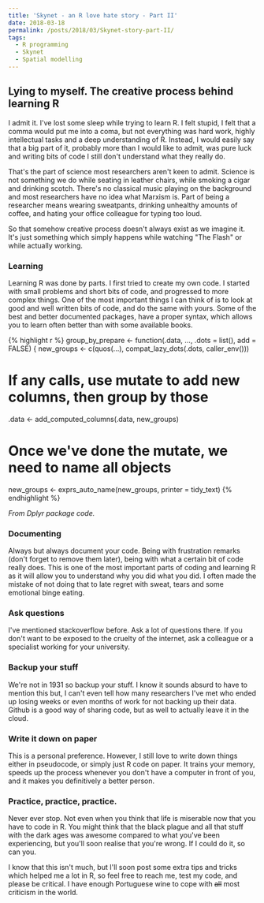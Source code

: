 ```yaml
---
title: 'Skynet - an R love hate story - Part II'
date: 2018-03-18
permalink: /posts/2018/03/Skynet-story-part-II/
tags:
  - R programming
  - Skynet
  - Spatial modelling
---
```



## Lying to myself. The creative process behind learning R

I admit it. I've lost some sleep while trying to learn R. I felt stupid, I felt that a comma would put me into a coma, but not everything was hard work, highly intellectual tasks and a deep understanding of R. Instead, I would easily say that a big part of it, probably more than I would like to admit, was pure luck and writing bits of code I still don't understand what they really do.

That's the part of science most researchers aren't keen to admit. Science is not something we do while seating in leather chairs, while smoking a cigar and drinking scotch. There's no classical music playing on the background and most researchers have no idea what Marxism is. Part of being a researcher means wearing sweatpants, drinking unhealthy amounts of coffee, and hating your office colleague for typing too loud.

So that somehow creative process doesn't always exist as we imagine it. It's just something which simply happens while watching "The Flash" or while actually working.

### Learning

Learning R was done by parts. I first tried to create my own code. I started with small problems and short bits of code, and progressed to more complex things.
One of the most important things I can think of is to look at good and well written bits of code, and do the same with yours. Some of the best and better documented packages, have a proper syntax, which allows you to learn often better than with some available books.


{% highlight r %}
group_by_prepare <- function(.data, ..., .dots = list(), add = FALSE) {
  new_groups <- c(quos(...), compat_lazy_dots(.dots, caller_env()))

  # If any calls, use mutate to add new columns, then group by those
  .data <- add_computed_columns(.data, new_groups)

  # Once we've done the mutate, we need to name all objects
  new_groups <- exprs_auto_name(new_groups, printer = tidy_text)
{% endhighlight %}

_From Dplyr package code._

### Documenting
Always but always document your code. Being with frustration remarks (don't forget to remove them later), being with what a certain bit of code really does.
This is one of the most important parts of coding and learning R as it will allow you to understand why you did what you did. I often made the mistake of not doing that to late regret with sweat, tears and some emotional binge eating.


### Ask questions
I've mentioned stackoverflow before. Ask a lot of questions there. If you don't want to be exposed to the cruelty of the internet, ask a colleague or a specialist working for your university.


### Backup your stuff
We're not in 1931 so backup your stuff. I know it sounds absurd to have to mention this but, I can't even tell how many researchers I've met who ended up losing weeks or even months of work for not backing up their data.
Github is a good way of sharing code, but as well to actually leave it in the cloud.

### Write it down on paper
This is a personal preference. However, I still love to write down things either in pseudocode, or simply just R code on paper. It trains your memory, speeds up the process whenever you don't have a computer in front of you, and it makes you definitively a better person.

### Practice, practice, practice.
Never ever stop. Not even when you think that life is miserable now that you have to code in R. You might think that the black plague and all that stuff with the dark ages was awesome compared to what you've been experiencing, but you'll soon realise that you're wrong.
If I could do it, so can you.

I know that this isn't much, but I'll soon post some extra tips and tricks which helped me a lot in R, so feel free to reach me, test my code, and please be critical. I have enough Portuguese wine to cope with ~~all~~ most criticism in the world.
